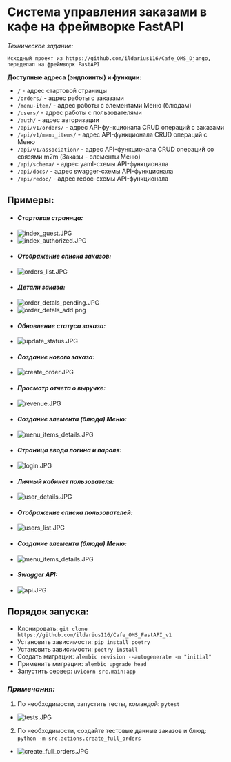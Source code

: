 # Система управления заказами в кафе на фреймворке FastAPI

_Техническое задание:_
```text
Исходный проект из https://github.com/ildarius116/Cafe_OMS_Django, переделал на фреймворк FastAPI
```


__Доступные адреса (эндпоинты) и функции:__


* `/` - адрес стартовой страницы
* `/orders/` - адрес работы с заказами
* `/menu-item/` - адрес работы с элементами Меню (блюдам)
* `/users/` - адрес работы с пользователями
* `/auth/` - адрес авторизации
* `/api/v1/orders/` - адрес API-функционала CRUD операций с заказами
* `/api/v1/menu_items/` - адрес API-функционала CRUD операций с Меню
* `/api/v1/association/` - адрес API-функционала CRUD операций со связями m2m (Заказы - элементы Меню)
* `/api/schema/` - адрес yaml-схемы API-функционала
* `/api/docs/` - адрес swagger-схемы API-функционала
* `/api/redoc/` - адрес redoc-схемы API-функционала


## Примеры:

* #### _Стартовая страница:_
* ![index_guest.JPG](README%2Findex_guest.JPG)
* ![index_authorized.JPG](README%2Findex_authorized.JPG)
* #### _Отображение списка заказов:_
* ![orders_list.JPG](README%2Forders_list.JPG)
* #### _Детали заказа:_
* ![order_detals_pending.JPG](README%2Forder_detals_pending.JPG)
* ![order_detals_add.png](README%2Forder_detals_add.png)
* #### _Обновление статуса заказа:_
* ![update_status.JPG](README%2Fupdate_status.JPG)
* #### _Создание нового заказа:_
* ![create_order.JPG](README%2Fcreate_order.JPG)
* #### _Просмотр отчета о выручке:_
* ![revenue.JPG](README%2Frevenue.JPG)
* #### _Создание элемента (блюда) Меню:_
* ![menu_items_details.JPG](README%2Fmenu_items_details.JPG)
* #### _Страница ввода логина и пароля:_
* ![login.JPG](README%2Flogin.JPG)
* #### _Личный кабинет пользователя:_
* ![user_details.JPG](README%2Fuser_details.JPG)
* #### _Отображение списка пользователей:_
* ![users_list.JPG](README%2Fusers_list.JPG)
* #### _Создание элемента (блюда) Меню:_
* ![menu_items_details.JPG](README%2Fmenu_items_details.JPG)
* #### _Swagger API:_
* ![api.JPG](README%2Fapi.JPG)


## Порядок запуска:
* Клонировать: `git clone https://github.com/ildarius116/Cafe_OMS_FastAPI_v1`
* Установить зависимости: `pip install poetry`
* Установить зависимости: `poetry install`
* Создать миграции: `alembic revision --autogenerate -m "initial"`
* Применить миграции: `alembic upgrade head`
* Запустить сервер: `uvicorn src.main:app`


### _Примечания:_
1. По необходимости, запустить тесты, командой: `pytest`
* ![tests.JPG](README%2Ftests.JPG)
2. По необходимости, создайте тестовые данные заказов и блюд: `python -m src.actions.create_full_orders `
* ![create_full_orders.JPG](README%2Fcreate_full_orders.JPG)
